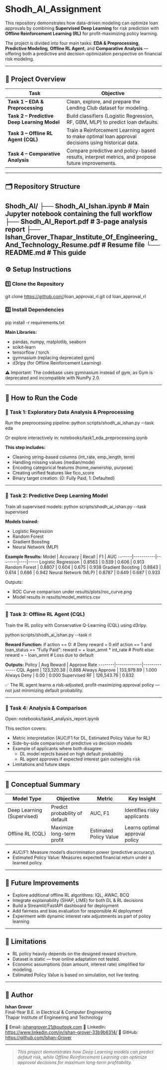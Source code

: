 # Shodh_AI_Assignment

This repository demonstrates how data-driven modeling can optimize loan approvals by combining **Supervised Deep Learning** for risk prediction with **Offline Reinforcement Learning (RL)** for profit-maximizing policy learning.

The project is divided into four main tasks: **EDA & Preprocessing**, **Predictive Modeling**, **Offline RL Agent**, and **Comparative Analysis** — offering both a predictive and decision-optimization perspective on financial risk modeling.

---

## 🧭 Project Overview

| **Task** | **Objective** |
|-----------|----------------|
| **Task 1 – EDA & Preprocessing** | Clean, explore, and prepare the Lending Club dataset for modeling. |
| **Task 2 – Predictive Deep Learning Model** | Build classifiers (Logistic Regression, RF, GBM, MLP) to predict loan defaults. |
| **Task 3 – Offline RL Agent (CQL)** | Train a Reinforcement Learning agent to make optimal loan approval decisions using historical data. |
| **Task 4 – Comparative Analysis** | Compare predictive and policy-based results, interpret metrics, and propose future improvements. |

---

## 🗂️ Repository Structure

Shodh_AI/
├── Shodh_AI_Ishan.ipynb # Main Jupyter notebook containing the full workflow
├── Shodh_AI_Report.pdf # 3-page analysis report
├── Ishan_Grover_Thapar_Institute_Of_Engineering_And_Technology_Resume.pdf # Resume file
└── README.md # This guide
---

## ⚙️ Setup Instructions

### **1️⃣ Clone the Repository**
git clone https://github.com/<your-username>/loan_approval_rl.git
cd loan_approval_rl

### **2️⃣ Install Dependencies**
pip install -r requirements.txt

**Main Libraries:**
- pandas, numpy, matplotlib, seaborn
- scikit-learn
- tensorflow / torch
- gymnasium (replacing deprecated gym)
- d3rlpy (for Offline Reinforcement Learning)

⚠️ Important: The codebase uses gymnasium instead of gym, as Gym is deprecated and incompatible with NumPy 2.0.

---

## 🚀 How to Run the Code

### **🔹 Task 1: Exploratory Data Analysis & Preprocessing**

Run the preprocessing pipeline:
python scripts/shodh_ai_ishan.py --task eda

Or explore interactively in:
notebooks/task1_eda_preprocessing.ipynb

**This step includes:**
- Cleaning string-based columns (int_rate, emp_length, term)
- Handling missing values (median/mode)
- Encoding categorical features (home_ownership, purpose)
- Creating unified features like fico_score
- Binary target creation: {0: Fully Paid, 1: Defaulted}

---

### **🔹 Task 2: Predictive Deep Learning Model**

Train all supervised models:
python scripts/shodh_ai_ishan.py --task supervised

**Models trained:**
- Logistic Regression  
- Random Forest  
- Gradient Boosting  
- Neural Network (MLP)

**Example Results:**
Model | Accuracy | Recall | F1 | AUC
-------|-----------|--------|----|-----
Logistic Regression | 0.8563 | 0.539 | 0.606 | 0.913
Random Forest | 0.8807 | 0.604 | 0.675 | 0.938
Gradient Boosting | 0.8843 | 0.614 | 0.686 | 0.942
Neural Network (MLP) | 0.8787 | 0.649 | 0.687 | 0.933

Outputs:
- ROC Curve comparison under results/plots/roc_curve.png
- Model results in results/model_metrics.csv

---

### **🔹 Task 3: Offline RL Agent (CQL)**

Train the RL policy with Conservative Q-Learning (CQL) using d3rlpy.

python scripts/shodh_ai_ishan.py --task rl

**Reward Function:**
if action == 0:  # Deny
    reward = 0
elif action == 1 and loan_status == "Fully Paid":
    reward = + loan_amnt * int_rate  # Profit
else:
    reward = - loan_amnt  # Loss due to default

**Outputs:**
Policy | Avg Reward | Approve Rate
--------|-------------|--------------
CQL Agent | 123,320.38 | 0.888
Always Approve | 133,979.89 | 1.000
Always Deny | 0.00 | 0.000
Supervised RF | 126,543.76 | 0.832

✅ The RL agent learns a risk-adjusted, profit-maximizing approval policy — not just minimizing default probability.

---

### **🔹 Task 4: Analysis & Comparison**

Open:
notebooks/task4_analysis_report.ipynb

This section covers:
- Metric interpretation (AUC/F1 for DL, Estimated Policy Value for RL)
- Side-by-side comparison of predictive vs decision models
- Example of applicants where both disagree:
  - DL model rejects based on high default probability
  - RL agent approves if expected interest gain outweighs risk
- Limitations and future steps

---

## 🧠 Conceptual Summary

Model Type | Objective | Metric | Key Insight
-------------|------------|---------|--------------
Deep Learning (Supervised) | Predict probability of default | AUC, F1 | Identifies risky applicants
Offline RL (CQL) | Maximize long-term profit | Estimated Policy Value | Learns optimal approval policy

- AUC/F1: Measure model’s discrimination power (predictive accuracy).  
- Estimated Policy Value: Measures expected financial return under a learned policy.  

---

## 🔮 Future Improvements

- Explore additional offline RL algorithms: IQL, AWAC, BCQ  
- Integrate explainability (SHAP, LIME) for both DL & RL decisions  
- Build a Streamlit/FastAPI dashboard for deployment  
- Add fairness and bias evaluation for responsible AI deployment  
- Experiment with dynamic interest rate adjustments as part of policy learning

---

## 🧩 Limitations

- RL policy heavily depends on the designed reward structure.  
- Dataset is static — true online adaptation not tested.  
- Economic assumptions (loan amount, interest rate) simplified for modeling.  
- Estimated Policy Value is based on simulation, not live testing.

---

## 👤 Author

**Ishan Grover**  
Final-Year B.E. in Electrical & Computer Engineering  
Thapar Institute of Engineering and Technology  

📧 Email: ishangrover.21@outlook.com
💼 LinkedIn: https://www.linkedin.com/in/ishan-grover-33b9b6314/
🐙 GitHub: https://github.com/Ishan-Grover

---

> *This project demonstrates how Deep Learning models can predict default risk, while Offline Reinforcement Learning can optimize approval decisions for maximum long-term profitability.*
